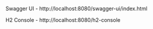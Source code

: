 Swagger UI - http://localhost:8080/swagger-ui/index.html

H2 Console - http://localhost:8080/h2-console